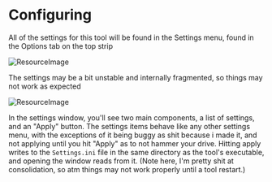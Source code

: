 # Configuring #
All of the settings for this tool will be found in the Settings menu, found in the Options tab on the top strip

![ResourceImage](Resources/HelpMenu/Configuration/GetToSettingsMenu.png)

The settings may be a bit unstable and internally fragmented, so things may not work as expected

![ResourceImage](Resources/HelpMenu/Configuration/SettingsWindow.png)

In the settings window, you'll see two main components, a list of settings, and an "Apply" button.
The settings items behave like any other settings menu, with the exceptions of it being buggy as shit because i made it,
and not applying until you hit "Apply" as to not hammer your drive.
Hitting apply writes to the `Settings.ini` file in the same directory as the tool's executable, and opening the window reads from it.
(Note here, I'm pretty shit at consolidation, so atm things may not work properly until a tool restart.)